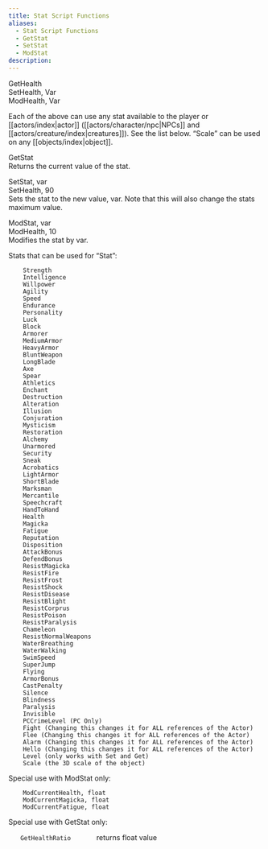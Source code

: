 ```yaml
---
title: Stat Script Functions
aliases:
  - Stat Script Functions
  - GetStat
  - SetStat
  - ModStat
description:
---
```

GetHealth  
SetHealth, Var  
ModHealth, Var  

Each of the above can use any stat available to the player or [[actors/index|actor]] ([[actors/character/npc|NPCs]] and [[actors/creature/index|creatures]]). See the list below. “Scale” can be used on any [[objects/index|object]].

GetStat  
Returns the current value of the stat.

SetStat, var  
SetHealth, 90  
Sets the stat to the new value, var. Note that this will also change the stats maximum value.  

ModStat, var  
ModHealth, 10  
Modifies the stat by var.  

Stats that can be used for “Stat”:  
```
	Strength
	Intelligence
	Willpower
	Agility
	Speed
	Endurance
	Personality
	Luck
	Block
	Armorer
	MediumArmor
	HeavyArmor
	BluntWeapon
	LongBlade
	Axe
	Spear
	Athletics
	Enchant
	Destruction
	Alteration
	Illusion
	Conjuration
	Mysticism
	Restoration
	Alchemy
	Unarmored
	Security
	Sneak
	Acrobatics
	LightArmor
	ShortBlade
	Marksman
	Mercantile
	Speechcraft
	HandToHand
	Health
	Magicka
	Fatigue
	Reputation
	Disposition
	AttackBonus
	DefendBonus
	ResistMagicka
	ResistFire
	ResistFrost
	ResistShock
	ResistDisease
	ResistBlight
	ResistCorprus
	ResistPoison
	ResistParalysis
	Chameleon
	ResistNormalWeapons
	WaterBreathing
	WaterWalking
	SwimSpeed
	SuperJump
	Flying
	ArmorBonus
	CastPenalty
	Silence
	Blindness
	Paralysis
	Invisible
	PCCrimeLevel (PC Only)
	Fight (Changing this changes it for ALL references of the Actor)
	Flee (Changing this changes it for ALL references of the Actor)
	Alarm (Changing this changes it for ALL references of the Actor)
	Hello (Changing this changes it for ALL references of the Actor)
	Level (only works with Set and Get)
	Scale (the 3D scale of the object)
```

Special use with ModStat only:

```
	ModCurrentHealth, float
	ModCurrentMagicka, float
	ModCurrentFatigue, float
```

Special use with GetStat only:

&nbsp; &nbsp; &nbsp; `GetHealthRatio` &nbsp; &nbsp; &nbsp; &nbsp; &nbsp; &nbsp; returns float value
